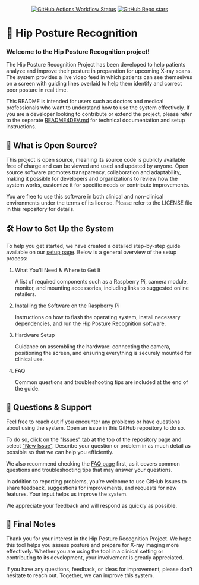<div align="center">

<a href="">[![GitHub Actions Workflow Status](https://img.shields.io/github/actions/workflow/status/makoeta/hip-posture-recognition/pages.yml?branch=main&label=pages)](https://makoeta.github.io/hip-posture-recognition/)</a>
<a href="">![GitHub Repo stars](https://img.shields.io/github/stars/makoeta/hip-posture-recognition)</a>

</div>

# 🧍 Hip Posture Recognition

### **Welcome to the Hip Posture Recognition project!**

The Hip Posture Recognition Project has been developed to help patients analyze and improve their posture in preparation
for upcoming X-ray scans.
The system provides a live video feed in which patients can see themselves on a screen with guiding lines overlaid to
help them identify and correct poor posture in real time.

This README is intended for users such as doctors and medical professionals who want to understand how to use the system
effectively.
If you are a developer looking to contribute or extend the project, please refer to the
separate [README4DEV.md](./README4DEV.md) for
technical documentation and setup instructions.

## 🧩 What is Open Source?

This project is open source, meaning its source code is publicly available free of charge and can be viewed and
used and updated by anyone.
Open source software promotes transparency, collaboration and adaptability, making it possible for developers and
organizations to review how the system works, customize it for specific needs or contribute improvements.

You are free to use this software in both clinical and non-clinical environments under the terms of its license.
Please refer to the LICENSE file in this repository for details.

## 🛠️ How to Set Up the System

To help you get started, we have created a detailed step-by-step guide available on
our [setup page](https://makoeta.github.io/hip-posture-recognition/). Below is a general
overview of the setup process:

1. What You’ll Need & Where to Get It

   A list of required components such as a Raspberry Pi, camera module, monitor, and mounting accessories, including
   links to suggested online retailers.

2. Installing the Software on the Raspberry Pi

   Instructions on how to flash the operating system, install necessary dependencies, and run the Hip Posture
   Recognition software.

3. Hardware Setup

   Guidance on assembling the hardware: connecting the camera, positioning the screen, and ensuring everything is
   securely mounted for clinical use.

4. FAQ

   Common questions and troubleshooting tips are included at the end of the guide.

## 💬 Questions & Support

Feel free to reach out if you encounter any problems or have questions about using the system. Open an issue in this
GitHub repository to do so.

To do so, click on the ["Issues" tab](https://github.com/makoeta/hip-posture-recognition/issues) at the top of the
repository page and select ["New Issue"](https://github.com/makoeta/hip-posture-recognition/issues/new). Describe your
question or
problem in as much detail as possible so that we can help you efficiently.

We also recommend checking the [FAQ page](https://makoeta.github.io/hip-posture-recognition/guide/faq) first, as it
covers common questions and troubleshooting tips that may answer
your questions.

In addition to reporting problems, you’re welcome to use GitHub Issues to share feedback, suggestions for improvements,
and requests for new features. Your input helps us improve the system.

We appreciate your feedback and will respond as quickly as possible.

## 🙌 Final Notes

Thank you for your interest in the Hip Posture Recognition Project. We hope this tool helps you assess posture and
prepare for X-ray imaging more effectively.
Whether you are using the tool in a clinical setting or contributing to its development, your involvement is greatly
appreciated.

If you have any questions, feedback, or ideas for improvement, please don't hesitate to reach out. Together, we can
improve this system.